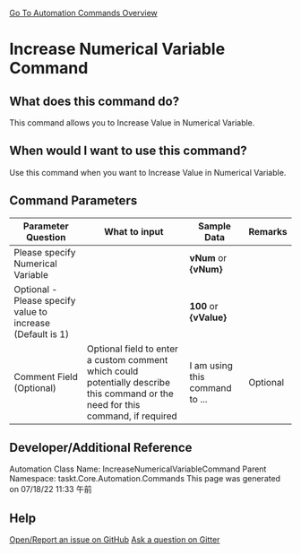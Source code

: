 <!--TITLE: Increase Numerical Variable Command -->
<!-- SUBTITLE: a command in the Numerical Commands group. -->
[Go To Automation Commands Overview](/automation-commands.md)


# Increase Numerical Variable Command


## What does this command do?
This command allows you to Increase Value in Numerical Variable.


## When would I want to use this command?
Use this command when you want to Increase Value in Numerical Variable.


## Command Parameters
| Parameter Question   	| What to input  	|  Sample Data 	| Remarks  	|
| ---                    | ---               | ---           | ---       |
|Please specify Numerical Variable||**vNum** or **{vNum}**||
|Optional - Please specify value to increase (Default is 1)||**100** or **{vValue}**||
|Comment Field (Optional)|Optional field to enter a custom comment which could potentially describe this command or the need for this command, if required|I am using this command to ...|Optional|








## Developer/Additional Reference
Automation Class Name: IncreaseNumericalVariableCommand
Parent Namespace: taskt.Core.Automation.Commands
This page was generated on 07/18/22 11:33 午前


## Help
[Open/Report an issue on GitHub](https://github.com/saucepleez/taskt/issues/new)
[Ask a question on Gitter](https://gitter.im/taskt-rpa/Lobby)
